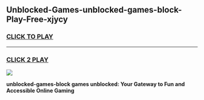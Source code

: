 
## Unblocked-Games-unblocked-games-block-Play-Free-xjycy
<h3>
<a href="https://premium76.site?title=unblocked-games-block&ref=10A">CLICK TO PLAY</a></h3>
<hr>

<h3>
<a href="https://premium76.site?title=unblocked-games-block&ref=10A">CLICK 2 PLAY</a>
  
</h3>

<a href="https://premium76.site?title=unblocked-games-block&ref=10A"><img src="https://clearcache.store/games.png"></a>


**unblocked-games-block games unblocked: Your Gateway to Fun and Accessible Online Gaming**
